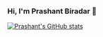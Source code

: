 <!--1. Bio and stats -->

### Hi, I'm Prashant Biradar 👋



<!--
**prashant1810/prashant1810** is a ✨ _special_ ✨ repository because its `README.md` (this file) appears on your GitHub profile.

Here are some ideas to get you started:

- 🔭 I’m currently working on ...
- 🌱 I’m currently learning ...
- 👯 I’m looking to collaborate on ...
- 🤔 I’m looking for help with ...
- 💬 Ask me about ...
- 📫 How to reach me: ...
- 😄 Pronouns: ...
- ⚡ Fun fact: ...
-->

<!-- Github stats-->

[![Prashant's GitHub stats](https://github-readme-stats.vercel.app/api?username=prashant1810)](https://github.com/prashant1810/github-readme-stats)

